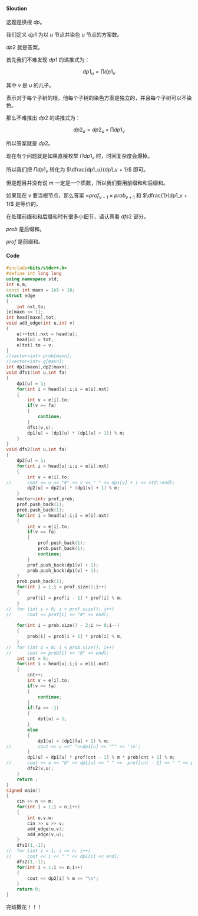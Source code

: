 #### Sloution

这题是换根 $dp$。

我们定义 $dp1$ 为以 $u$ 节点并染色 $u$ 节点的方案数。

$dp2$ 就是答案。

首先我们不难发现 $dp1$ 的递推式为：

$$dp1_u = \prod dp1_v$$

其中 $v$ 是 $u$ 的儿子。

表示对于每个子树的根，他每个子树的染色方案是独立的，并且每个子树可以不染色。

那么不难推出 $dp2$ 的递推式为：

$$dp2_u = dp2_u \times \prod dp1_v$$

所以答案就是 $dp2$。

现在有个问题就是如果直接枚举 $\Pi dp1_v$ 时，时间复杂度会爆掉。

所以我们把 $\Pi dp1_v$ 转化为 $\dfrac{dp1_u}{dp1_v + 1}$ 即可。

但是题目并没有说 $m$ 一定是一个质数，所以我们要用前缀和和后缀和。

如果现在 $v$ 要当根节点，那么答案 $\times prof_{v - 1} \times prob_{v + 1}$ 和 $\dfrac{1}{dp1_v + 1}$ 是等价的。

在处理前缀和和后缀和时有很多小细节，请认真看 $dfs2$ 部分。

$prob$ 是后缀和。

$prof$ 是前缀和。

#### Code



```cpp
#include<bits/stdc++.h>
#define int long long
using namespace std;
int n,m;
const int maxn = 1e5 + 10;
struct edge
{
	int nxt,to;
}e[maxn << 1];
int head[maxn],tot;
void add_edge(int u,int v)
{
	e[++tot].nxt = head[u];
	head[u] = tot;
	e[tot].to = v;
} 
//vector<int> prob[maxn];
//vector<int> g[maxn];
int dp1[maxn],dp2[maxn];
void dfs1(int u,int fa)
{
	dp1[u] = 1;
	for(int i = head[u];i;i = e[i].nxt)
	{
		int v = e[i].to;
		if(v == fa)
		{
			continue;
		}
		dfs1(v,u);
		dp1[u] = (dp1[u] * (dp1[v] + 1)) % m; 
	}
}
void dfs2(int u,int fa)
{
	dp2[u] = 1;
	for(int i = head[u];i;i = e[i].nxt)
	{
		int v = e[i].to;
//		cout << u << "#" << v << " " << dp1[v] + 1 << std::endl; 
		dp2[u] = dp2[u] * (dp1[v] + 1) % m;
	}
	vector<int> prof,prob;
	prof.push_back(1);
	prob.push_back(1);
	for(int i = head[u];i;i = e[i].nxt)
	{
		int v = e[i].to;
		if(v == fa)
		{
			prof.push_back(1);
			prob.push_back(1);
			continue;
		}
		prof.push_back(dp1[v] + 1);
		prob.push_back(dp1[v] + 1);
	}
	prob.push_back(1);
	for(int i = 1;i < prof.size();i++)
	{
		prof[i] = prof[i - 1] * prof[i] % m;
	}
//	for (int i = 0; i < prof.size(); i++)
//		cout << prof[i] << "#" << endl;
	
	for(int i = prob.size() - 2;i >= 0;i--)
	{
		prob[i] = prob[i + 1] * prob[i] % m;
	}
//	for (int i = 0; i < prob.size(); i++)
//		cout << prob[i] << "@" << endl;
	int cnt = 0;
	for(int i = head[u];i;i = e[i].nxt)
	{
		cnt++;
		int v = e[i].to;
		if(v == fa)
		{
			continue;
		}
		if(fa == -1)
		{
			dp1[u] = 1;
		}
		else
		{
			dp1[u] = (dp1[fa] + 1) % m;
//			cout << u <<" "<<dp1[u] << "^" << '\n';
		} 
		dp1[u] = dp1[u] * prof[cnt - 1] % m * prob[cnt + 1] % m;
//		cout << u << "@" << dp1[u] << " " <<  prof[cnt - 1] << " " << prob[cnt + 1] << endl;
		dfs2(v,u);
	}
	return ;
}
signed main()
{
	cin >> n >> m;
	for(int i = 1;i < n;i++)
	{
		int u,v,w;
		cin >> u >> v;
		add_edge(u,v);
		add_edge(v,u);
	}
	dfs1(1,-1);
//	for (int i = 1; i <= n; i++)
//		cout << i << " " << dp1[i] << endl;
	dfs2(1,-1);
	for(int i = 1;i <= n;i++)
	{
		cout << dp2[i] % m << "\n";
	}
	return 0;
}
```


完结撒花！！！